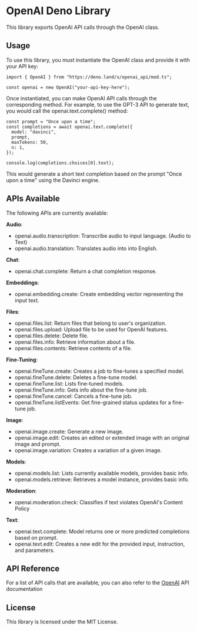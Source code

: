 # OpenAI Deno Library
This library exports OpenAI API calls through the OpenAI class.

## Usage
To use this library, you must instantiate the OpenAI class and provide it with your API key:
```
import { OpenAI } from "https://deno.land/x/openai_api/mod.ts";

const openai = new OpenAI("your-api-key-here");
```

Once instantiated, you can make OpenAI API calls through the corresponding method. For example, to use the GPT-3 API to generate text, you would call the openai.text.complete() method:

```
const prompt = "Once upon a time";
const completions = await openai.text.complete({
  model: "davinci",
  prompt,
  maxTokens: 50,
  n: 1,
});

console.log(completions.choices[0].text);
```

This would generate a short text completion based on the prompt "Once upon a time" using the Davinci engine.

## APIs Available
The following APIs are currently available:

**Audio**:
- openai.audio.transcription: Transcribe audio to input language. (Audio to Text)
- openai.audio.translation: Translates audio into into English.

**Chat**:
- openai.chat.complete: Return a chat completion response.

**Embeddings**:
- openai.embedding.create: Create embedding vector representing the input text.

**Files**:
- openai.files.list: Return files that belong to user's organization.
- openai.files.upload: Upload file to be used for OpenAI features.
- openai.files.delete: Delete file.
- openai.files.info: Retrieve information about a file.
- openai.files.contents: Retrieve contents of a file.

**Fine-Tuning**:
- openai.fineTune.create: Creates a job to fine-tunes a specified model.
- openai.fineTune.delete: Deletes a fine-tune model.
- openai.fineTune.list: Lists fine-tuned models.
- openai.fineTune.info: Gets info about the fine-tune job.
- openai.fineTune.cancel: Cancels a fine-tune job.
- openai.fineTune.listEvents: Get fine-grained status updates for a fine-tune job.

**Image**:
- openai.image.create: Generate a new image.
- openai.image.edit: Creates an edited or extended image with an original image and prompt.
- openai.image.variation: Creates a variation of a given image.

**Models**:
- openai.models.list: Lists currently available models, provides basic info.
- openai.models.retrieve: Retrieves a model instance, provides basic info.

**Moderation**:
- openai.moderation.check: Classifies if text violates OpenAI's Content Policy

**Text**:
- openai.text.complete: Model returns one or more predicted completions based on prompt.
- openai.text.edit: Creates a new edit for the provided input, instruction, and parameters.

## API Reference
For a list of API calls that are available, you can also refer to the [OpenAI](https://platform.openai.com/docs/api-reference/introduction) API documentation

## License
This library is licensed under the MIT License.
